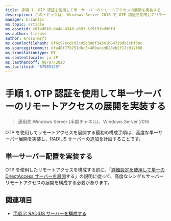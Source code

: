 ```yaml
---
title: 手順 1. OTP 認証を使用して単一サーバーのリモートアクセスの展開を実装する
description: このトピックは、「Windows Server 2016 で OTP 認証を使用してリモートアクセスを展開する」の一部です。
manager: brianlic
ms.topic: article
ms.assetid: c0f4d665-d44e-4348-a89f-5f9191bd96fd
ms.author: lizross
author: eross-msft
ms.openlocfilehash: 9f6c97ecdc07c05e306f34341b84729db1cbf30c
ms.sourcegitcommit: dfa48f77b751dbc34409aced628eb2f17c912f08
ms.translationtype: MT
ms.contentlocale: ja-JP
ms.lasthandoff: 08/07/2020
ms.locfileid: "87969129"
---
```

# <a name="step-1-implement-a-single-server-remote-access-deployment-with-otp-authentication"></a>手順 1. OTP 認証を使用して単一サーバーのリモートアクセスの展開を実装する

>適用先:Windows Server (半期チャネル)、Windows Server 2016

OTP を使用してリモートアクセスを展開する最初の構成手順は、高度な単一サーバー展開を実装し、RADIUS サーバーの追加を計画することです。

## <a name="implement-a-single-server-deployment"></a>単一サーバー配置を実装する
OTP を使用したリモートアクセスを構成する前に、「[詳細設定を使用して単一の DirectAccess サーバーを展開](../../../directaccess/single-server-advanced/deploy-a-single-directaccess-server-with-advanced-settings.md)する」の説明に従って、高度なシングルサーバーリモートアクセスの展開を構成する必要があります。

## <a name="see-also"></a><a name="BKMK_Links"></a>関連項目

-   [手順 2: RADIUS サーバーを構成する](Step-2-Configure-the-RADIUS-Server.md)


